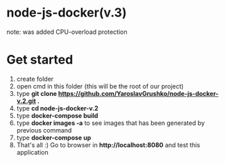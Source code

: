 # node-js-docker(v.3)  
note: was added CPU-overload protection
# Get started
1. create folder
2. open cmd in this folder (this will be the root of our project)
3. type **git clone https://github.com/YaroslavGrushko/node-js-docker-v.2.git .**
4. type **cd node-js-docker-v.2**
5. type **docker-compose build**
6. type **docker images -a** to see images that has been generated by previous command
7. type **docker-compose up**
8. That's all :) Go to browser in **http://localhost:8080** and test this application
